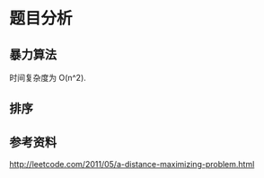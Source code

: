 # 题目分析

## 暴力算法

时间复杂度为 O(n^2).

## 排序




## 参考资料

http://leetcode.com/2011/05/a-distance-maximizing-problem.html
